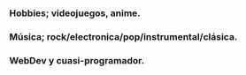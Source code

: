 ### Hobbies; videojuegos, anime.
### Música; rock/electronica/pop/instrumental/clásica.
### WebDev y cuasi-programador.
